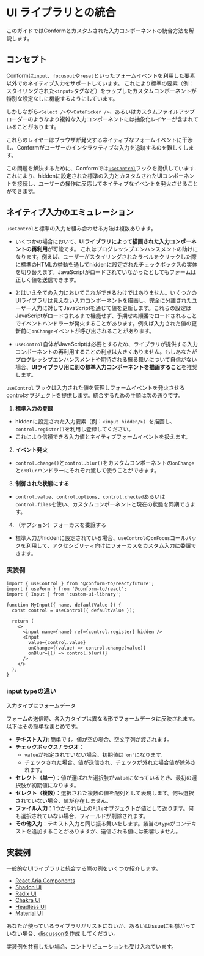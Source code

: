 # UI ライブラリとの統合

このガイドではConformとカスタムされた入力コンポーネントの統合方法を解説します。

## コンセプト

Conformは`input`、`focusout`や`reset`といったフォームイベントを利用した要素以外でのネイティブ入力をサポートしています。
これにより標準の要素（例：スタイリングされた`<input>`タグなど）をラップしたカスタムコンポーネントが特別な設定なしに機能するようにしています。

しかしながら`<Select />`や`<DatePicker />`、あるいはカスタムファイルアップローダーのようなより複雑な入力コンポーネントには抽象化レイヤーが含まれていることがあります。

これらのレイヤーはブラウザが発火するネイティブなフォームイベントに干渉し、Conformがユーザーのインタラクティブな入力を追跡するのを難しくします。

この問題を解決するために、Conformでは[`useControl`](../api/react/future/useControl.md)フックを提供しています.
これにより、hiddenに設定された標準の入力とカスタムされたUIコンポーネントを接続し、ユーザーの操作に反応してネイティブなイベントを発火させることができます。

## ネイティブ入力のエミュレーション

`useControl`と標準の入力を組み合わせる方法は複数あります。

- いくつかの場合において、**UIライブラリによって描画された入力コンポーネントの再利用**が可能です。 これはプログレッシブエンハンスメントの助けになります。例えば、ユーザーがスタイリングされたラベルをクリックした際に標準のHTMLの挙動を通してhiddenに設定されたチェックボックスの実体を切り替えます。JavaScriptがロードされていなかったとしてもフォームは正しく値を送信できます。

- とはいえ全ての入力においてこれができるわけではありません。いくつかのUIライブラリは見えない入力コンポーネントを描画し、完全に分離されたユーザー入力に対してJavaScriptを通じて値を更新します。これらの設定はJavaScriptがロードされるまで機能せず、予期せぬ順番でロードされることでイベントハンドラーが発火することがあります。例えば入力された値の更新前に`onChange`イベントが呼び出されることがあります。

- `useControl`自体がJavaScriptは必要とするため、ライブラリが提供する入力コンポーネントの再利用することの利点は大きくありません。もしあなたがプログレッシブエンハンスメントや期待される振る舞いについて自信がない場合、**UIライブラリ用に別の標準入力コンポーネントを描画すること**を推奨します。

`useControl` フックは入力された値を管理しフォームイベントを発火させるcontrolオブジェクトを提供します。統合するための手順は次の通りです。

1. **標準入力の登録**

  - hiddenに設定された入力要素（例：`<input hidden/>`）を描画し、`control.register()`を利用し登録してください。
  - これにより信頼できる入力値とネイティブフォームイベントを扱えます。

2. **イベント発火**
  - `control.change()`と`control.blur()`をカスタムコンポーネントの`onChange`と`onBlur`ハンドラーにそれぞれ渡して使うことができます。

3. **制御された状態にする**

  - `control.value`、`control.options`、`control.checked`あるいは`control.files`を使い、カスタムコンポーネントと現在の状態を同期できます。

4. （オプション）フォーカスを委譲する
  - 標準入力がhiddenに設定されている場合、`useControl`の`onFocus`コールバックを利用して、アクセシビリティ向けにフォーカスをカスタム入力に委譲できます。

### 実装例

```tsx
import { useControl } from '@conform-to/react/future';
import { useForm } from '@conform-to/react';
import { Input } from 'custom-ui-library';

function MyInput({ name, defaultValue }) {
  const control = useControl({ defaultValue });

  return (
    <>
      <input name={name} ref={control.register} hidden />
      <Input
        value={control.value}
        onChange={(value) => control.change(value)}
        onBlur={() => control.blur()}
      />
    </>
  );
}
```

### input typeの違い

入力タイプはフォームデータ

フォームの送信時、各入力タイプは異なる形でフォームデータに反映されます。以下はその簡単なまとめです。

- **テキスト入力**: 簡単です。値が空の場合、空文字列が渡されます。
- **チェックボックス / ラジオ**：
  - `value`が指定されていない場合、初期値は`'on'`になります.
  - チェックされた場合、値が送信され、チェックが外れた場合値が除外されます。
- **セレクト（単一）**：値が選ばれた選択肢が`value`になっているとき、最初の選択肢が初期値になります。
- **セレクト（複数）**：選択された複数の値を配列として表現します。何も選択されていない場合、値が存在しません。
- **ファイル入力**：1つかそれ以上の`File`オブジェクトが値として返ります。何も選択されていない場合、フィールドが削除されます。
- **その他入力**：テキスト入力と同じ振る舞いをします。該当の`type`がコンテキストを追加することがありますが、送信される値には影響しません。

## 実装例

一般的なUIライブラリと統合する際の例をいくつか紹介します。

- [React Aria Components](../../examples/react-aria/)
- [Shadcn UI](../../examples/shadcn-ui/)
- [Radix UI](../../examples/radix-ui/)
- [Chakra UI](../../examples/chakra-ui/)
- [Headless UI](../../examples/headless-ui/)
- [Material UI](../../examples/material-ui/)

あなたが使っているライブラリがリストにないか、あるいはissueにも挙がっていない場合、[discussonを作成](https://github.com/edmundhung/conform/discussions) してください。

実装例を共有したい場合、コントリビューションも受け入れています。
